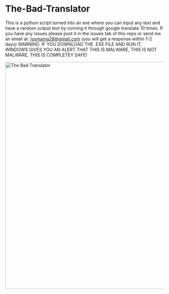# The-Bad-Translator
This is a python script turned into an exe where you can input any text and have a random output text by running it through google translate 10 times.
If you have any issues please post it in the issues tab of this repo or send me an email at: jyomama28@gmail.com (you will get a response within 1-2 days)
WARNING: IF YOU DOWNLOAD THE .EXE FILE AND RUN IT, WINDOWS GIVES YOU AN ALERT THAT THIS IS MALWARE, THIS IS NOT MALWARE, THIS IS COMPLETEY SAFE!

<img width="1280" height="720" alt="The Bad Translator" src="https://github.com/user-attachments/assets/e7188f1d-5bdd-42bc-95f0-545ad4dbea76" />
